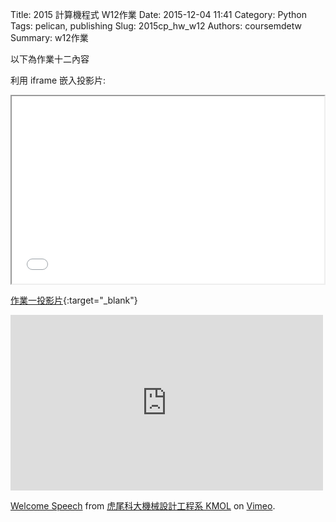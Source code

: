 Title: 2015 計算機程式 W12作業
Date: 2015-12-04 11:41
Category: Python
Tags: pelican, publishing
Slug: 2015cp_hw_w12
Authors: coursemdetw
Summary: w12作業

以下為作業十二內容

利用 iframe 嵌入投影片:

<iframe src="40423145_cp_w12_p.html" width="500" height="300"></iframe>

[作業一投影片](40423145_cp_w12_p.html){:target="_blank"}

<iframe src="https://player.vimeo.com/video/137724068" width="500" height="281" frameborder="0" webkitallowfullscreen mozallowfullscreen allowfullscreen></iframe> <p><a href="https://vimeo.com/137724068">Welcome Speech</a> from <a href="https://vimeo.com/user24079973">虎尾科大機械設計工程系 KMOL</a> on <a href="https://vimeo.com">Vimeo</a>.</p>
